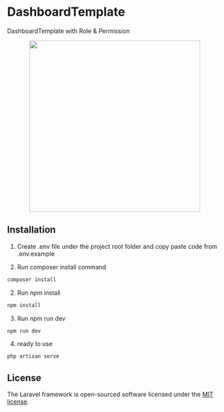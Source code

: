 # DashboardTemplate
DashboardTemplate with Role &amp; Permission
<p align="center"><a href="https://mti.com.mm" target="_blank"><img src="https://mti.com.mm/images/mti.png" width="400"></a></p>

## Installation

1. Create .env file under the project root folder and copy paste code from .env.example

2. Run composer install command
```php
composer install 
```

2. Run npm install
```php
npm install
```

3. Run npm run dev
```php
npm run dev 
```

4. ready to use
```php
php artisan serve
```

## License

The Laravel framework is open-sourced software licensed under the [MIT license](https://opensource.org/licenses/MIT).
